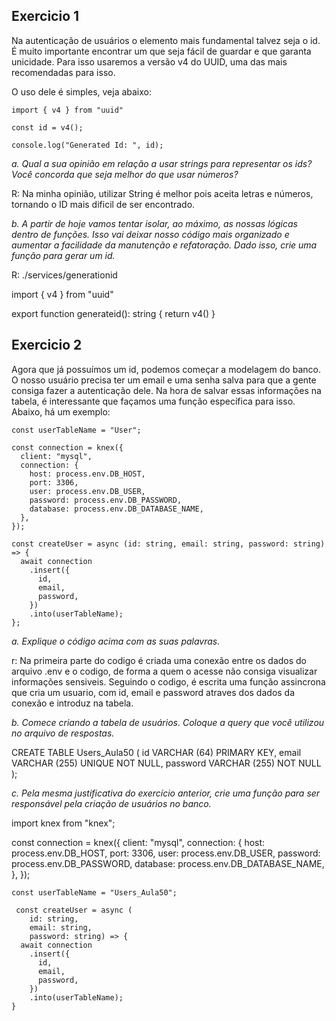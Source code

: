 ## Exercicio 1

Na autenticação de usuários o elemento mais fundamental talvez seja o id. É muito importante encontrar um que seja fácil de guardar e que garanta unicidade. Para isso usaremos a versão v4 do UUID, uma das mais recomendadas para isso. 

O uso dele é simples, veja abaixo:

```tsx
import { v4 } from "uuid"

const id = v4();

console.log("Generated Id: ", id);
```

*a. Qual a sua opinião em relação a usar strings para representar os ids? Você concorda que seja melhor do que usar números?*

R: Na minha opinião, utilizar String é melhor pois aceita letras e números, tornando o ID mais dificil de ser encontrado.

*b. A partir de hoje vamos tentar isolar, ao máximo, as nossas lógicas dentro de funções. Isso vai deixar nosso código mais organizado e aumentar a facilidade da manutenção e refatoração. Dado isso, crie uma função para gerar um id.*

R: ./services/generationid

 import { v4 } from "uuid"

export function generateid(): string {
    return v4()
}

## Exercicio 2

Agora que já possuímos um id, podemos começar a modelagem do banco. O nosso usuário precisa ter um email e uma senha salva para que a gente consiga fazer a autenticação dele. 
Na hora de salvar essas informações na tabela, é interessante que façamos uma função específica para isso. Abaixo, há um exemplo:

```tsx
const userTableName = "User";

const connection = knex({
  client: "mysql",
  connection: {
    host: process.env.DB_HOST,
    port: 3306,
    user: process.env.DB_USER,
    password: process.env.DB_PASSWORD,
    database: process.env.DB_DATABASE_NAME,
  },
});

const createUser = async (id: string, email: string, password: string) => {
  await connection
    .insert({
      id,
      email,
      password,
    })
    .into(userTableName);
};
```

*a. Explique o código acima com as suas palavras.*

r: Na primeira parte do codigo é criada uma conexão entre os dados do arquivo .env e o codigo, de forma a quem o acesse não consiga visualizar informações sensiveis. Seguindo o codigo, é escrita uma função assincrona que cria um usuario, com id, email e password atraves dos dados da conexão e introduz na tabela. 

*b. Comece criando a tabela de usuários. Coloque a query que você utilizou no arquivo de respostas.*

CREATE TABLE Users_Aula50 (
id VARCHAR (64) PRIMARY KEY,
email VARCHAR (255) UNIQUE NOT NULL,
password VARCHAR (255) NOT NULL
);


*c. Pela mesma justificativa do exercício anterior, crie uma função para ser responsável pela criação de usuários no banco.*

import knex from "knex";

  const connection = knex({
    client: "mysql",
    connection: {
      host: process.env.DB_HOST,
      port: 3306,
      user: process.env.DB_USER,
      password: process.env.DB_PASSWORD,
      database: process.env.DB_DATABASE_NAME,
    },
  });

	const userTableName = "Users_Aula50";

	 const createUser = async (
		id: string, 
		email: string, 
		password: string) => {
	  await connection
	    .insert({
	      id,
	      email,
	      password,
	    })
	    .into(userTableName);
	}


